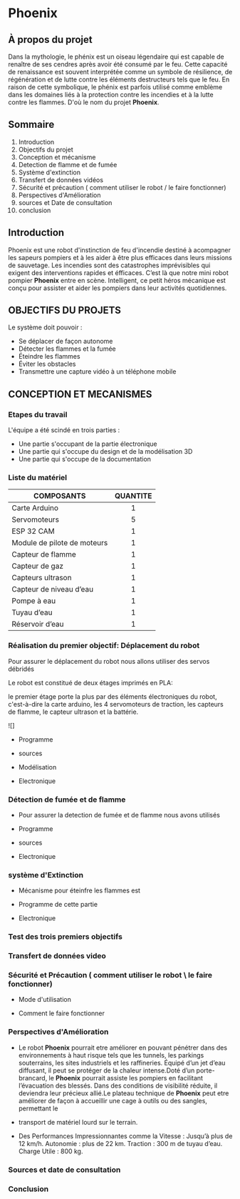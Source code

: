 # Phoenix
## À propos du projet

Dans la mythologie, le phénix est un oiseau légendaire qui est capable de renaître de ses cendres après avoir été consumé par le feu. 
Cette capacité de renaissance est souvent interprétée comme un symbole de résilience, de régénération et de lutte contre les éléments destructeurs 
tels que le feu. En raison de cette symbolique, le phénix est parfois utilisé comme emblème dans les domaines liés à la protection contre les incendies et à 
la lutte contre les flammes. D'où le nom du projet **Phoenix**.


## Sommaire
1. Introduction
2. Objectifs du projet 
3. Conception et mécanisme 
4. Detection de flamme et de fumée
5. Système d'extinction
6. Transfert de données vidéos 
7. Sécurité et précaution ( comment utiliser le robot / le faire fonctionner)
8. Perspectives d'Amélioration
9. sources et Date de consultation
10. conclusion 

## Introduction

Phoenix est une robot d'instinction de feu d'incendie destiné à acompagner les sapeurs pompiers et à les aider à être 
plus efficaces dans leurs missions de sauvetage. 
Les incendies sont des catastrophes imprévisibles qui exigent des interventions rapides et éfficaces. C’est là que 
notre mini robot pompier **Phoenix** entre en scène. Intelligent, ce petit héros mécanique est conçu pour assister et 
aider les pompiers dans leur activités quotidiennes.


## OBJECTIFS DU PROJETS 
Le système doit pouvoir :
* Se déplacer de façon autonome
* Détecter les flammes et la fumée
* Éteindre les flammes
* Éviter les obstacles
* Transmettre une capture vidéo à un téléphone mobile

## CONCEPTION ET MECANISMES


### Etapes du travail

L'équipe a été scindé en trois parties : 
* Une partie s'occupant de la partie électronique
* Une partie qui s'occupe du design et de la modélisation 3D
* Une partie qui s'occupe de la documentation

### Liste du matériel

| **COMPOSANTS**              | **QUANTITE** |
|-----------------------------|:------------:|
| Carte Arduino               |      1       |
| Servomoteurs                |      5       |
| ESP 32 CAM                  |      1       |
| Module de pilote de moteurs |      1       |
| Capteur de flamme           |      1       |
| Capteur de gaz              |      1       |
| Capteurs ultrason           |      1       |
| Capteur de niveau d’eau     |      1       | 
| Pompe à eau                 |      1       |
| Tuyau d’eau                 |      1       |
| Réservoir d’eau             |      1       |

### Réalisation du premier objectif: Déplacement du robot

Pour assurer le déplacement du robot nous allons utiliser des servos débridés  

Le robot est constitué de deux étages imprimés en PLA:  

le premier étage porte la plus par des éléments électroniques du robot, c'est-à-dire la carte arduino, les 4 servomoteurs
de traction, les capteurs de flamme, le capteur ultrason et la battérie.  

![]
   


     
   * Programme

   * sources

     
   * Modélisation

     
   * Electronique 
  
### Détection de fumée et de flamme

   * Pour assurer la detection de fumée et de flamme nous avons utilisés


   
   * Programme

     
   * sources

     
   * Electronique 


### système d'Extinction

 * Mécanisme pour éteinfre les flammes est 

  
 * Programme de cette partie
   
 * Electronique

   
### Test des trois premiers objectifs 



### Transfert de données video


### Sécurité et Précaution ( comment utiliser le robot \ le faire fonctionner)

* Mode d'utilisation
  
* Comment le faire fonctionner 


### Perspectives d'Amélioration

* Le robot **Phoenix** pourrait etre améliorer en pouvant pénétrer dans des environnements à haut risque tels que les 
tunnels, les parkings souterrains, les sites industriels et les raffineries. Équipé d’un jet d’eau diffusant, il peut 
se protéger de la chaleur intense.Doté d’un porte-brancard, le  **Phoenix** pourrait  assiste les pompiers en facilitant 
l’évacuation des blessés. Dans des conditions de visibilité réduite, il deviendra leur précieux allié.Le plateau 
technique de  **Phoenix**  peut etre améliorer de façon à  accueillir une cage à outils ou des sangles, permettant le 
* transport de matériel lourd sur le terrain.


* Des Performances Impressionnantes comme la 
Vitesse : Jusqu’à plus de  12 km/h.
Autonomie : plus de 22 km.
Traction : 300 m de tuyau d’eau.
Charge Utile : 800 kg.

### Sources et date de consultation




### Conclusion 


